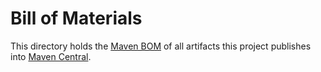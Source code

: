 # Bill of Materials

This directory holds the [Maven BOM](https://maven.apache.org/guides/introduction/introduction-to-dependency-mechanism.html#Bill_of_Materials_.28BOM.29_POMs)
of all artifacts this project publishes into [Maven Central](https://central.sonatype.com/namespace/org.opendaylight.ietf).
